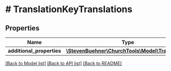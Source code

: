 # # TranslationKeyTranslations

## Properties

Name | Type | Description | Notes
------------ | ------------- | ------------- | -------------
**additional_properties** | [**\StevenBuehner\ChurchTools\Model\Translation1**](Translation1.md) |  | [optional]

[[Back to Model list]](../../README.md#models) [[Back to API list]](../../README.md#endpoints) [[Back to README]](../../README.md)
